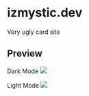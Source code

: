 # izmystic.dev
 Very ugly card site

## Preview
Dark Mode
![](https://cdn.discordapp.com/attachments/817345362112151553/917241314704232499/unknown.png)

Light Mode
![](https://cdn.discordapp.com/attachments/817345362112151553/917241420312637460/unknown.png)
